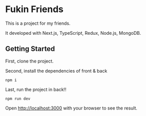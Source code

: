 # Fukin Friends

This is a project for my friends.

It developed with Next.js, TypeScript, Redux, Node.js, MongoDB.

## Getting Started

First, clone the project.

Second, install the dependencies of front & back

```
npm i
```

Last, run the project in back!!

```
npm run dev
```

Open [http://localhost:3000](http://localhost:3000) with your browser to see the result.
